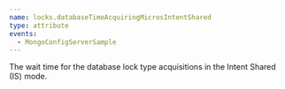 ```yaml
---
name: locks.databaseTimeAcquiringMicrosIntentShared
type: attribute
events:
  - MongoConfigServerSample
---
```


The wait time for the database lock type acquisitions in the Intent Shared (IS) mode.